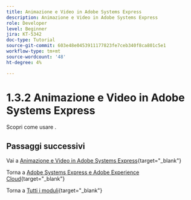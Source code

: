 ```yaml
---
title: Animazione e Video in Adobe Systems Express
description: Animazione e Video in Adobe Systems Express
role: Developer
level: Beginner
jira: KT-5342
doc-type: Tutorial
source-git-commit: 603e48e0453911177823fe7ceb340f8ca801c5e1
workflow-type: tm+mt
source-wordcount: '48'
ht-degree: 4%

---
```


# 1.3.2 Animazione e Video in Adobe Systems Express

Scopri come usare .


## Passaggi successivi

Vai a [Animazione e Video in Adobe Systems Express](./ex2.md){target="_blank"}

Torna a [Adobe Systems Express e Adobe Experience Cloud](./express.md){target="_blank"}

Torna a [Tutti i moduli](./../../../overview.md){target="_blank"}
